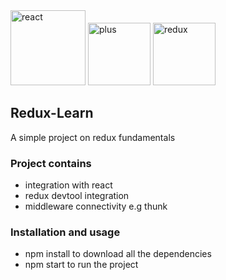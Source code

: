 <div>
<img height="120" width="120" src="https://cdn.worldvectorlogo.com/logos/react.svg" alt="react"/>
<img height="100" width="100" src="https://cdn3.iconfinder.com/data/icons/ui-icons-5/16/plus-small-01-512.png" alt="plus"/>
<img height="100" width="100" src="https://raw.githubusercontent.com/reduxjs/redux/master/logo/logo.png" alt="redux"/>
</div>



## Redux-Learn

A simple project on redux fundamentals 

### Project contains
* integration with react
* redux devtool integration
* middleware connectivity e.g thunk


### Installation and usage
* npm install to download all the dependencies
* npm start to run the project
